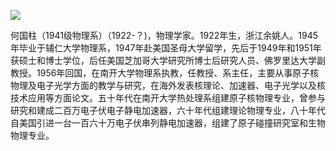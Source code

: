 ![](https://s2.loli.net/2022/08/14/UJg7t3oyWhlnvwT.jpg)

何国柱（1941级物理系）（1922-？)，物理学家。1922年生，浙江余姚人。1945年毕业于辅仁大学物理系，1947年赴美国圣母大学留学，先后于1949年和1951年获硕士和博士学位，后任美国芝加哥大学研究所博士后研究人员、佛罗里达大学副教授。1956年回国，在南开大学物理系执教，任教授、系主任，主要从事原子核物理及电子光学方面的教学与研究，在海外发表核理论、加速器、电子光学以及核技术应用等方面论文。五十年代在南开大学热处理系组建原子核物理专业，曾参与研究和建成二百万电子伏电子静电加速器，六十年代组建理论物理专业，八十年代自美国引进一台一百六十万电子伏串列静电加速器，组建了原子碰撞研究室和生物物理专业。